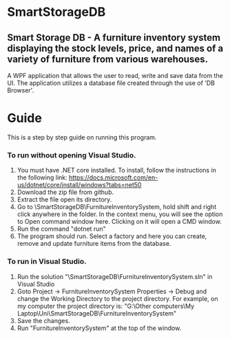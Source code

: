﻿# SmartStorageDB
## Smart Storage DB - A furniture inventory system displaying the stock levels, price, and names of a variety of furniture from various warehouses.
A WPF application that allows the user to read, write and save data from the UI. 
The application utilizes a database file created through the use of 'DB Browser'.


# Guide

This is a step by step guide on running this program.

### To run without opening Visual Studio.
1. You must have .NET core installed. To install, follow the instructions in the following link: https://docs.microsoft.com/en-us/dotnet/core/install/windows?tabs=net50
2. Download the zip file from github. 
3. Extract the file open its directory.
4. Go to \SmartStorageDB\FurnitureInventorySystem, hold shift and right click anywhere in the folder. In the context menu, you will see the option to Open command window here. Clicking on it will open a CMD window.
5. Run the command "dotnet run"
6. The program should run. Select a factory and here you can create, remove and update furniture items from the database.

### To run in Visual Studio.
1. Run the solution "\SmartStorageDB\FurnitureInventorySystem.sln" in Visual Studio
2. Goto Project -> FurnitureInventorySystem Properties -> Debug and change the Working Directory to the project directory. For example, on my computer the project directory is: "G:\Other computers\My Laptop\Uni\SmartStorageDB\FurnitureInventorySystem"
3. Save the changes.
4. Run "FurnitureInventorySystem" at the top of the window.
